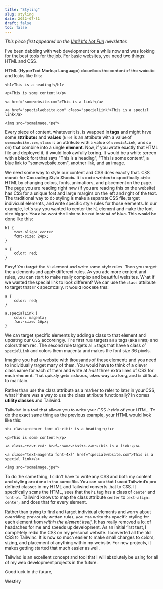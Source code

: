 ```yaml
---
title: "Styling"
slug: styling
date: 2022-07-22
draft: false
toc: false
---
```

*This piece first appeared on the [Until It's Not Fun](https://untilitsnotfun.com/posts/2022-07-22/) newsletter.*

I've been dabbling with web development for a while now and was looking for the best tools for the job. For basic websites, you need two things: HTML and CSS.

HTML (HyperText Markup Language) describes the content of the website and looks like this:
```
<h1>This is a heading!</h1>

<p>This is some content!</p>

<a href="somewebsite.com">This is a link!</a>

<a href="specialwebsite.com" class="specialLink">This is a special link</a>

<img src="someimage.jpg">
```
Every piece of content, whatever it is, is wrapped in **tags** and might have some **attributes** and **values** (`href` is an attribute with a value of `somewebsite.com`, `class` is an attribute with a value of `specialLink`, and so on) that combine into a single **element**. Now, if you wrote exactly that HTML file and deployed it, it would look awfully boring. It would be a white screen with a black font that says "This is a heading", "This is some content", a blue link to "somewebsite.com", another link, and an image.

We need some way to style our content and CSS does exactly that. CSS stands for Cascading Style Sheets. It is code written to specifically style HTML by changing colors, fonts, animations, and placement on the page. The page you are reading right now (if you are reading this on the website) has CSS for a unique font and large margins on the left and right of the text. The traditional way to do styling is make a separate CSS file, target individual elements, and write specific style rules for those elements. In our example, let's say you wanted to center the `h1` element and make the font size bigger. You also want the links to be red instead of blue. This would be done like this:
```
h1 {
	text-align: center;
	font-size: 24px;
}

a {
	color: red;
}
```
Easy! You target the `h1` element and write some style rules. Then you target the `a` elements and apply different rules. As you add more content and rules, you can start to make really complex and beautiful websites. What if we wanted the special link to look different? We can use the `class` attribute to target that link specifically. It would look like this:
```
a {
	color: red;
}

a.specialLink {
	color: magenta;
	font-size: 36px;
}
```
We can target specific elements by adding a class to that element and updating our CSS accordingly. The first rule targets all `a` tags (aka links) and colors them red. The second rule targets all `a` tags that have a class of `specialLink` and colors them magenta and makes the font size 36 pixels.

Imagine you had a website with thousands of these elements and you need to individually target many of them. You would have to think of a clever class name for each of them and write at *least* three extra lines of CSS for each element. That quickly gets arduous, takes way too long, and is difficult to maintain.

Rather than use the class attribute as a marker to refer to later in your CSS, what if there was a way to use the class attribute functionally? In comes **utility classes** and Tailwind.

Tailwind is a tool that allows you to write your CSS *inside* of your HTML. To do the exact same thing as the previous example, your HTML would look like this:
```
<h1 class="center font-xl">This is a heading!</h1>

<p>This is some content!</p>

<a class="text-red" href="somewebsite.com">This is a link!</a>

<a class="text-magenta font-4xl" href="specialwebsite.com">This is a special link</a>

<img src="someimage.jpg">
```
To do the same thing, I didn't have to write any CSS and both my content and styling are done in the same file. You can see that I used Tailwind's pre-defined classes in my HTML and Tailwind converts that to CSS. It specifically scans the HTML, sees that the `h1` tag has a class of `center` and `font-xl`. Tailwind knows to map the class attribute `center` to `text-align: center;` and does that for every element.

Rather than trying to find and target individual elements and worry about overriding previously written rules, you can write the specific styling for each element from *within the element itself*. It has really removed a lot of headaches for me and speeds up development. As an initial first test, I completely redid the CSS on my personal website. I converted all the old CSS to Tailwind. It is now so much easier to make small changes to colors, sizing, and placement of anything within my website. For new projects, it makes getting started that much easier as well.

Tailwind is an excellent concept and tool that I will absolutely be using for all of my web development projects in the future.

Good luck in the future,

Westley